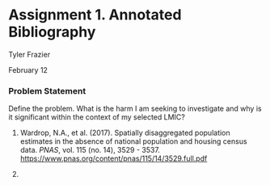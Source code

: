 # Assignment 1.  Annotated Bibliography

Tyler Frazier

February 12

### Problem Statement

Define the problem.  What is the harm I am seeking to investigate and why is it significant within the context of my selected LMIC?



1. Wardrop, N.A., et al. (2017).  Spatially disaggregated population estimates in the absence of national population and housing census data. *PNAS*, vol. 115 (no. 14), 3529 - 3537.  https://www.pnas.org/content/pnas/115/14/3529.full.pdf

   

2. 





#### 